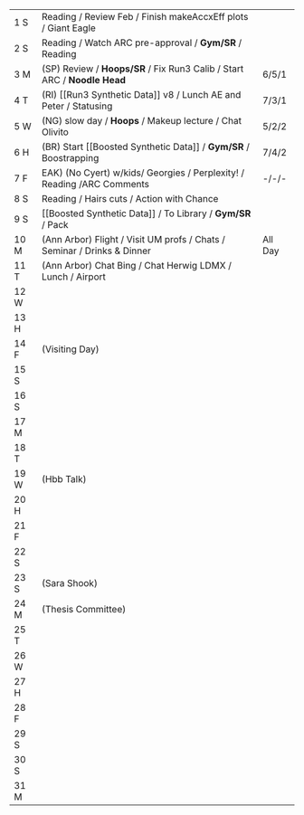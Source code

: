 |      |                                                                           |         |
| ---- | ------------------------------------------------------------------------- | ------- |
| 1  S | Reading / Review Feb / Finish makeAccxEff plots / Giant Eagle             |         |
| 2  S | Reading / Watch ARC pre-approval / **Gym/SR** / Reading                   |         |
| 3  M | (SP) Review / **Hoops/SR** / Fix Run3 Calib / Start ARC / **Noodle Head** | 6/5/1   |
| 4  T | (RI) [[Run3 Synthetic Data]] v8 / Lunch AE and Peter / Statusing          | 7/3/1   |
| 5  W | (NG) slow day / **Hoops** / Makeup lecture / Chat Olivito                 | 5/2/2   |
| 6  H | (BR) Start [[Boosted Synthetic Data]] / **Gym/SR** / Boostrapping         | 7/4/2   |
| 7  F | EAK) (No Cyert) w/kids/ Georgies / Perplexity! / Reading /ARC Comments    | -/-/-   |
| 8  S | Reading / Hairs cuts / Action with Chance                                 |         |
| 9  S | [[Boosted Synthetic Data]] / To Library / **Gym/SR** / Pack               |         |
| 10 M | (Ann Arbor) Flight / Visit UM profs / Chats / Seminar / Drinks & Dinner   | All Day |
| 11 T | (Ann Arbor) Chat Bing / Chat Herwig LDMX / Lunch / Airport                |         |
| 12 W |                                                                           |         |
| 13 H |                                                                           |         |
| 14 F | (Visiting Day)                                                            |         |
| 15 S |                                                                           |         |
| 16 S |                                                                           |         |
| 17 M |                                                                           |         |
| 18 T |                                                                           |         |
| 19 W | (Hbb Talk)                                                                |         |
| 20 H |                                                                           |         |
| 21 F |                                                                           |         |
| 22 S |                                                                           |         |
| 23 S | (Sara Shook)                                                              |         |
| 24 M | (Thesis Committee)                                                        |         |
| 25 T |                                                                           |         |
| 26 W |                                                                           |         |
| 27 H |                                                                           |         |
| 28 F |                                                                           |         |
| 29 S |                                                                           |         |
| 30 S |                                                                           |         |
| 31 M |                                                                           |         |
